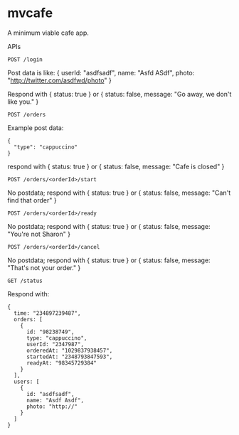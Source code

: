 mvcafe
======

A minimum viable cafe app.

APIs

    POST /login

Post data is like: 
    {
      userId: "asdfsadf",
      name: "Asfd ASdf",
      photo: "http://twitter.com/asdfwd/photo"
    }

Respond with 
    { status: true } 
or 
    { status: false, message: "Go away, we don't like you." }


    POST /orders

Example post data:

    { 
      "type": "cappuccino"
    }

respond with 
    { status: true } 
or 
    { status: false, message: "Cafe is closed" }

    POST /orders/<orderId>/start

No postdata; respond with { status: true } or { status: false, message: "Can't find that order" }

    POST /orders/<orderId>/ready

No postdata; respond with { status: true } or { status: false, message: "You're not Sharon" }

    POST /orders/<orderId>/cancel
    
No postdata; respond with { status: true } or { status: false, message: "That's not your order." }


    GET /status

Respond with:

    {
      time: "234897239487",
      orders: [
        {
          id: "98238749",
          type: "cappuccino",
          userId: "2347987",
          orderedAt: "1029837938457",
          startedAt: "2348793847593",
          readyAt: "98345729384"
        }
      ],
      users: [
        {
          id: "asdfsadf",
          name: "Asdf Asdf",
          photo: "http://"
        }
      ]
    }
